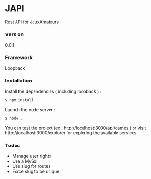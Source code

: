 # JAPI
Rest API for JeuxAmateurs

### Version
0.0.1

### Framework
Loopback

### Installation
Install the dependencies ( including loopback ) :
```sh
$ npm install
```
Launch the node server :
```sh
$ node .
```
You can test the project (ex : http://localhost:3000/api/games )
or visit http://localhost:3000/explorer for exploring the available services. 

### Todos

 - Manage user rights
 - Use a MySql
 - Use slug for routes
 - Force slug to be unique